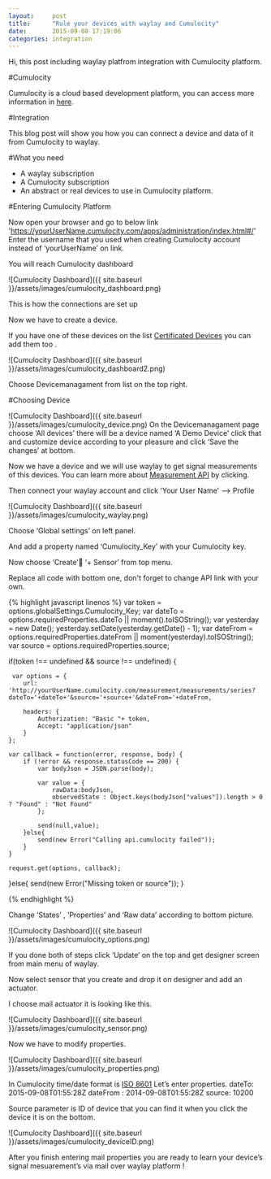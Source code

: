 ```yaml
---
layout:     post
title:      "Rule your devices with waylay and Cumulocity"
date:       2015-09-08 17:19:06
categories: integration
---
```

Hi, this post including waylay platfrom integration with Cumulocity platform.

#Cumulocity

Cumulocity is a cloud based development platform, you can access more information in [here](http://cumulocity.com/about/).

#Integration

This blog post will show you how you can connect a device and data of it from Cumulocity to waylay.


#What you need

* A waylay subscription
* A Cumulocity subscription
* An abstract or real devices to use in Cumulocity platform.

#Entering Cumulocity Platform

Now open your browser and go to below link
'https://yourUserName.cumulocity.com/apps/administration/index.html#/'
Enter the username that you used when creating Cumulocity account instead of ‘yourUserName’ on link.

You will reach Cumulocity dashboard

![Cumulocity Dashboard]({{ site.baseurl }}/assets/images/cumulocity_dashboard.png)

This is how the connections are set up

Now we have to create a device.

If you have one of these devices on the list [Certificated Devices](https://www.cumulocity.com/dev-center/) you can add them too .

![Cumulocity Dashboard]({{ site.baseurl }}/assets/images/cumulocity_dashboard2.png)

Choose Devicemanagament from list on the top right.

#Choosing Device

![Cumulocity Dashboard]({{ site.baseurl }}/assets/images/cumulocity_device.png)
On the Devicemanagament page choose ‘All devices’ there will be a device named ‘A Demo Device’ click that and customize device according to your pleasure and click ‘Save the changes’ at bottom.

Now we have a device and we will use waylay to get signal measurements of this devices.
 You can learn more about [Measurement API](http://www.cumulocity.com/guides/reference/measurements/) by clicking.

Then connect your waylay account and click 'Your User Name' --> Profile

![Cumulocity Dashboard]({{ site.baseurl }}/assets/images/cumulocity_waylay.png)

Choose ‘Global settings’ on left panel.

And add a property named ‘Cumulocity_Key’ with your Cumulocity key.

Now choose ‘Create’ ‘+ Sensor’ from top menu.

Replace all code with bottom one, don't forget to change API link with your own.

{% highlight javascript linenos %}
var token = options.globalSettings.Cumulocity_Key;
var dateTo = options.requiredProperties.dateTo || moment().toISOString();
var yesterday = new Date();
yesterday.setDate(yesterday.getDate() - 1);
var dateFrom = options.requiredProperties.dateFrom || moment(yesterday).toISOString();
var source = options.requiredProperties.source;

if(token !== undefined && source !== undefined)
{

     var options = {
        url: 'http://yourUserName.cumulocity.com/measurement/measurements/series?dateTo='+dateTo+'&source='+source+'&dateFrom='+dateFrom,

        headers: {
            Authorization: "Basic "+ token,
            Accept: "application/json"
        }
    };

    var callback = function(error, response, body) {
        if (!error && response.statusCode == 200) {
            var bodyJson = JSON.parse(body);

            var value = {
                rawData:bodyJson,
                observedState : Object.keys(bodyJson["values"]).length > 0 ? "Found" : "Not Found"
            };

            send(null,value);
        }else{
            send(new Error("Calling api.cumulocity failed"));
        }
    }

    request.get(options, callback);
}else{
    send(new Error("Missing token or source"));
}

{% endhighlight %}

Change ‘States’ , ‘Properties’ and ‘Raw data’ according to bottom picture.

![Cumulocity Dashboard]({{ site.baseurl }}/assets/images/cumulocity_options.png)

If you done both of steps click ‘Update’ on the top and get designer screen from main menu of waylay.

Now select sensor that you create and drop it on designer and add an actuator.

I choose mail actuator it is looking like this.

![Cumulocity Dashboard]({{ site.baseurl }}/assets/images/cumulocity_sensor.png)

Now we have to modify properties.

![Cumulocity Dashboard]({{ site.baseurl }}/assets/images/cumulocity_properties.png)

In Cumulocity time/date format is [ISO 8601](https://en.wikipedia.org/wiki/ISO_8601)
Let’s enter properties.
dateTo: 2015-09-08T01:55:28Z
dateFrom : 2014-09-08T01:55:28Z
source: 10200

Source parameter is ID of device that you can find it when you click the device it is on the bottom.

![Cumulocity Dashboard]({{ site.baseurl }}/assets/images/cumulocity_deviceID.png)

After you finish entering mail properties you are ready to learn your device’s signal mesuarement’s via mail over waylay platform !
